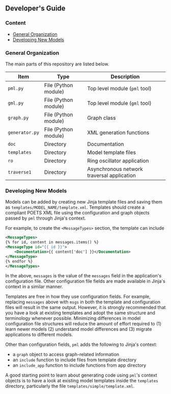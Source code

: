 ## Developer's Guide

### Content

- [General Organization](#general-organization)
- [Developing New Models](#developing-new-models)

### General Organization

The main parts of this repository are listed below.

Item               | Type                 | Description
------------------ | -------------------- | -----------
`pml.py`           | File (Python module) | Top level module (`pml` tool)
`gml.py`           | File (Python module) | Top level module (`gml` tool)
`graph.py`         | File (Python module) | Graph class
`generator.py`     | File (Python module) | XML generation functions
`doc`              | Directory            | Documentation
`templates`        | Directory            | Model template files
`ro`               | Directory            | Ring oscillator application
`traverse1`        | Directory            | Asynchronous network traversal application

### Developing New Models

Models can be added by creating new Jinja template files and saving them as
`templates/MODEL_NAME/template.xml`. Templates should create a compliant POETS
XML file using the configuration and graph objects passed by `pml` through
Jinja's context.

For example, to create the `<MessageTypes>` section, the template can include

```xml
<MessageTypes>
{% for id, content in messages.items() %}
<MessageType id="{{ id }}">
    <Documentation>{{ content['doc'] }}</Documentation>
</MessageType>
{% endfor %}
</MessageTypes>
```

In the above, `messages` is the value of the `messages` field in the
application's configuration file. Other configuration file fields are made
available in Jinja's context in a similar manner.

Templates are free in how they use configuration fields. For example,
replacing `messages` above with `msgs` in both the template and configuration
files will result in the same output. However, it is strongly recommended that
you have a look at existing templates and adopt the same structure and
terminology whenever possible. Minimizing differences in model configuration
file structures will reduce the amount of effort required to (1) learn newer
models (2) understand model differences and (3) migrate applications to
different models.

Other than configuration fields, `pml` adds the following to Jinja's context:

- a `graph` object to access graph-related information
- an `include` function to include files from template directory
- an `include_app` function to include functions from app directory

A good starting point to learn about generating code using `pml`'s context
objects is to have a look at existing model templates inside the `templates`
directory, particularly the file `templates/simple/template.xml`.
